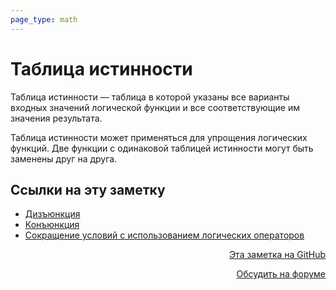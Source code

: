 ```yaml
---
page_type: math
---
```


# Таблица истинности

Таблица истинности — таблица в которой указаны все варианты входных значений логической функции и все соответствующие им значения результата.

Таблица истинности может применяться для упрощения логических функций. Две функции с одинаковой таблицей истинности могут быть заменены друг на друга.



## Ссылки на эту заметку

* [Дизъюнкция](20221120111257.md)
* [Конъюнкция](20221120111255.md)
* [Сокращение условий с использованием логических операторов](20221124150001.md)


<p v-pre style="text-align: right">
  <a href="https://github.com/Kverde/algorithms/blob/main/source/20221124151116.md" target="_blank">
  Эта заметка на GitHub
  </a>
</p>



<p v-pre style="text-align: right">
  <a href="https://discourse.comtext.space/new-topic?title=%D0%A2%D0%B0%D0%B1%D0%BB%D0%B8%D1%86%D0%B0%20%D0%B8%D1%81%D1%82%D0%B8%D0%BD%D0%BD%D0%BE%D1%81%D1%82%D0%B8&body=&category=algorithm" target="_blank">
  Обсудить на форуме
  </a>
</p>
